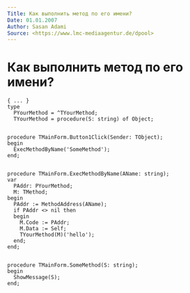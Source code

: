 ```yaml
---
Title: Как выполнить метод по его имени?
Date: 01.01.2007
Author: Sasan Adami
Source: <https://www.lmc-mediaagentur.de/dpool>
---
```



Как выполнить метод по его имени?
=================================

    { ... }
    type
      PYourMethod = ^TYourMethod;
      TYourMethod = procedure(S: string) of Object;
     
     
    procedure TMainForm.Button1Click(Sender: TObject);
    begin
      ExecMethodByName('SomeMethod');
    end;
     
     
    procedure TMainForm.ExecMethodByName(AName: string);
    var
      PAddr: PYourMethod;
      M: TMethod;
    begin
      PAddr := MethodAddress(AName);
      if PAddr <> nil then
      begin
        M.Code := PAddr;
        M.Data := Self;
        TYourMethod(M)('hello');
      end;
    end;
     
     
    procedure TMainForm.SomeMethod(S: string);
    begin
      ShowMessage(S);
    end; 

